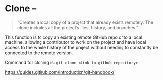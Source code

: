 # Clone –

> “Creates a local copy of a project that already exists remotely. The clone includes all the project’s files, history, and branches.”

This function is to copy an existing remote GitHub repo onto a local machine, allowing a contributor to work on the project and have local access to the whole history of the project without needing to constantly be connected to the remote version.

Command for cloning is:
```git clone <link to github repository>```

https://guides.github.com/introduction/git-handbook/


